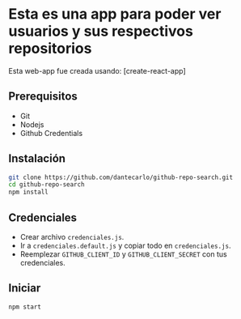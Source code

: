 # Esta es una app para poder ver usuarios y sus respectivos repositorios
Esta web-app fue creada usando: [create-react-app]

## Prerequisitos
- Git
- Nodejs
- Github Credentials

## Instalación
```sh
git clone https://github.com/dantecarlo/github-repo-search.git
cd github-repo-search
npm install
```

## Credenciales
- Crear archivo `credenciales.js`.
- Ir a `credenciales.default.js` y copiar todo en `credenciales.js`.
- Reemplezar `GITHUB_CLIENT_ID` y `GITHUB_CLIENT_SECRET` con tus credenciales.

## Iniciar
```sh
npm start
```

